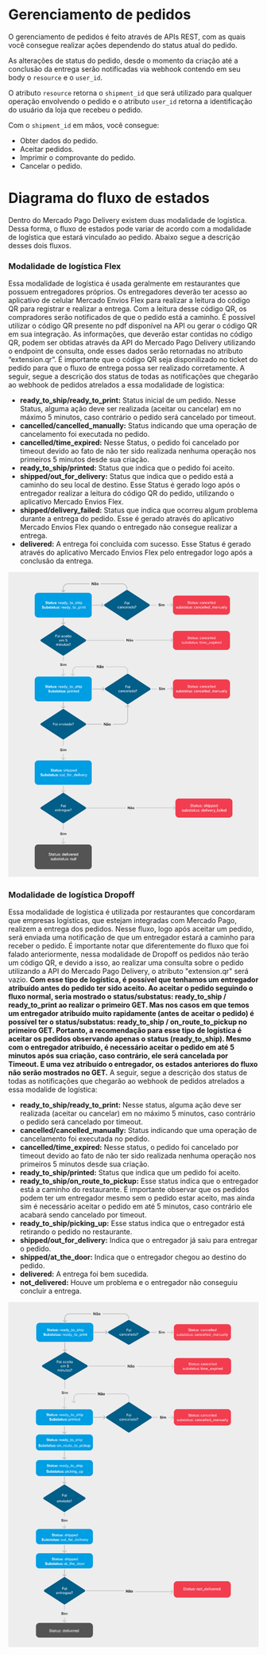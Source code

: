 # Gerenciamento de pedidos

O gerenciamento de pedidos é feito através de APIs REST, com as quais você consegue realizar ações dependendo do status atual do pedido.

As alterações de status do pedido, desde o momento da criação até a conclusão da entrega serão notificadas via webhook contendo em seu body o `resource` e o `user_id`. 

O atributo `resource` retorna o `shipment_id` que será utilizado para qualquer operação envolvendo o pedido e o atributo `user_id` retorna a identificação do usuário da loja que recebeu o pedido.

Com o `shipment_id` em mãos, você consegue:

* Obter dados do pedido.
* Aceitar pedidos.
* Imprimir o comprovante do pedido.
* Cancelar o pedido.

# Diagrama do fluxo de estados

Dentro do Mercado Pago Delivery existem duas modalidade de logística. Dessa forma, o fluxo de estados pode variar de acordo com a modalidade de logística que estará vinculado ao pedido. Abaixo segue a descrição desses dois fluxos.

### Modalidade de logística Flex

Essa modalidade de logística é usada geralmente em restaurantes que possuem entregadores próprios. Os entregadores deverão ter acesso ao aplicativo de celular Mercado Envios Flex para realizar a leitura do código QR para registrar e realizar a entrega. Com a leitura desse código QR, os compradores serão notificados de que o pedido está a caminho.  É possível utilizar o código QR presente no pdf disponível na API ou  gerar o código QR em sua integração. As informações, que deverão estar contidas no código QR, podem ser obtidas através da API do Mercado Pago Delivery utilizando o endpoint de consulta, onde esses dados serão retornadas no atributo “extension.qr”. É importante que o código QR seja disponilizado no ticket do pedido para que o fluxo de entrega possa ser realizado corretamente. A seguir, segue a descrição dos status de todas as notificações que chegarão ao webhook de pedidos atrelados a essa modalidade de logística:

  * **ready_to_ship/ready_to_print:** Status inicial de um pedido. Nesse Status, alguma ação deve ser realizada (aceitar ou cancelar) em no máximo 5 minutos, caso contrário o pedido será cancelado por timeout.
  * **cancelled/cancelled_manually:** Status indicando que uma operação de cancelamento foi executada no pedido.
  * **cancelled/time_expired:** Nesse Status, o pedido foi cancelado por timeout devido ao fato de não ter sido realizada nenhuma operação nos primeiros 5 minutos desde sua criação.
  * **ready_to_ship/printed:** Status que indica que o pedido foi aceito.
  * **shipped/out_for_delivery:** Status que indica que o pedido está a caminho do seu local de destino. Esse Status é gerado logo após o entregador realizar a leitura do código QR do pedido, utilizando o aplicativo Mercado Envios Flex.
  * **shipped/delivery_failed:** Status que indica que ocorreu algum problema durante a entrega do pedido. Esse é gerado através do aplicativo Mercado Envios Flex quando o entregado não consegue realizar a entrega.
  * **delivered:** A entrega foi concluida com sucesso. Esse Status é gerado através do aplicativo Mercado Envios Flex pelo entregador logo após a conclusão da entrega.

![flowchart](/images/mpdelivery/flowchart_delivery_pt.png)  

### Modalidade de logística Dropoff

Essa modalidade de logística é utilizada por restaurantes que concordaram que empresas logísticas, que estejam integradas com Mercado Pago, realizem a entrega dos pedidos. Nesse fluxo, logo após aceitar um pedido, será enviada uma notificação de que um entregador estará a caminho para receber o pedido. É importante notar que diferentemente do fluxo que foi falado anteriormente, nessa modalidade de Dropoff os pedidos não terão um código QR, e devido a isso, ao realizar uma consulta sobre o pedido utilizando a API do Mercado Pago Delivery, o atributo "extension.qr" será vazio. **Com esse tipo de logística, é possível que tenhamos um entregador atribuído antes do pedido ter sido aceito. Ao aceitar o pedido seguindo o fluxo normal, seria mostrado o status/substatus: ready_to_ship / ready_to_print ao realizar o primeiro GET. Mas nos casos em que temos um entregador atribuído muito rapidamente (antes de aceitar o pedido) é possível ter o status/substatus: ready_to_ship / on_route_to_pickup no primeiro GET. Portanto, a recomendação para esse tipo de logística é aceitar os pedidos observando apenas o status (ready_to_ship). Mesmo com o entregador atribuído, é necessário aceitar o pedido em até 5 minutos após sua criação, caso contrário, ele será cancelada por Timeout. E uma vez atribuído o entregador, os estados anteriores do fluxo não serão mostrados no GET.** A seguir, segue a descrição dos status de todas as notificações que chegarão ao webhook de pedidos atrelados a essa modalide de logística:
  
  * **ready_to_ship/ready_to_print:** Nesse status, alguma ação deve ser realizada (aceitar ou cancelar) em no máximo 5 minutos, caso contrário o pedido será cancelado por timeout.
  * **cancelled/cancelled_manually:** Status indicando que uma operação de cancelamento foi executada no pedido.
  * **cancelled/time_expired:** Nesse status, o pedido foi cancelado por timeout devido ao fato de não ter sido realizada nenhuma operação nos primeiros 5 minutos desde sua criação.
  * **ready_to_ship/printed:** Status que indica que um pedido foi aceito.
  * **ready_to_ship/on_route_to_pickup:** Esse status indica que o entregador está a caminho do restaurante. É importante observar que os pedidos podem ter um entregador mesmo sem o pedido estar aceito, mas ainda sim é necessário aceitar o pedido em até 5 minutos, caso contrário ele acabará sendo cancelado por timeout.
  * **ready_to_ship/picking_up:** Esse status indica que o entregador está retirando o pedido no restaurante.
  * **shipped/out_for_delivery:** Indica que o entregador já saiu para entregar o pedido.
  * **shipped/at_the_door:** Indica que o entregador chegou ao destino do pedido.
  * **delivered:** A entrega foi bem sucedida.
  * **not_delivered:** Houve um problema e o entregador não conseguiu concluir a entrega.

![flowchart](/images/mpdelivery/flowchart-1_delivery_pt.png)  
